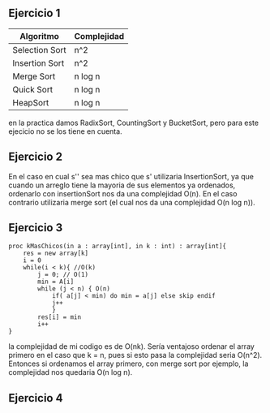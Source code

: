 ## Ejercicio 1
| Algoritmo | Complejidad |
|----------|----------|
| Selection Sort | n^2 |
| Insertion Sort | n^2 |
| Merge Sort | n log n |
| Quick Sort | n log n |
| HeapSort | n log n |

en la practica damos RadixSort, CountingSort y BucketSort, pero para este ejecicio no se los tiene en cuenta.

## Ejercicio 2
En el caso en cual s'' sea mas chico que s' utilizaria InsertionSort, ya que cuando un arreglo tiene la mayoria de sus elementos ya ordenados, ordenarlo con insertionSort nos da una complejidad O(n).
En el caso contrario utilizaria merge sort (el cual nos da una complejidad O(n log n)).
## Ejercicio 3
```
proc kMasChicos(in a : array[int], in k : int) : array[int]{
    res = new array[k]
    i = 0
    while(i < k){ //O(k)
        j = 0; // O(1)
        min = A[i]
        while (j < n) { O(n)
            if( a[j] < min) do min = a[j] else skip endif
            j++
            }
        res[i] = min
        i++
}
```
la complejidad de mi codigo es de O(nk). Sería ventajoso ordenar el array primero en el caso que k = n, pues si esto pasa la complejidad seria O(n^2). Entonces si ordenamos el array primero, con merge sort por ejemplo, la complejidad nos quedaria O(n log n).
## Ejercicio 4
